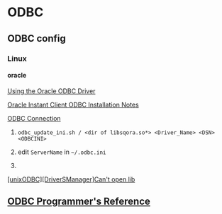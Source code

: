 # ODBC

## ODBC config

### Linux

#### oracle

[Using the Oracle ODBC Driver](https://docs.oracle.com/en/database/oracle/oracle-database/19/adfns/odbc-driver.html)

[Oracle Instant Client ODBC Installation Notes](https://www.oracle.com/database/technologies/releasenote-odbc-ic.html)

[ODBC Connection](https://docs.genesys.com/Documentation/ES/8.5.1/Depl/ODBC)

1. `odbc_update_ini.sh / <dir of libsqora.so*> <Driver_Name> <DSN> <ODBCINI>`

2. edit `ServerName` in `~/.odbc.ini`

3. 

[\[unixODBC\]\[DriverSManager\]Can't open lib](https://stackoverflow.com/questions/22999798/01000unixodbcdriver-managercant-open-lib-usr-local-easysoft-oracle-inst)

## [ODBC Programmer's Reference](https://docs.microsoft.com/en-us/sql/odbc/reference/odbc-programmer-s-reference?view=sql-server-ver15)
